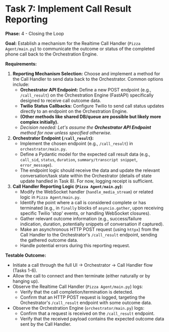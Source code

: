 # Task 7: Implement Call Result Reporting

**Phase:** 4 - Closing the Loop

**Goal:** Establish a mechanism for the Realtime Call Handler (`Pizza Agent/main.py`) to communicate the outcome or status of the completed phone call back to the Orchestration Engine.

**Requirements:**

1.  **Reporting Mechanism Selection:** Choose and implement a method for the Call Handler to send data back to the Orchestrator. Common options include:
    *   **Orchestrator API Endpoint:** Define a new POST endpoint (e.g., `/call_result`) on the Orchestration Engine (FastAPI) specifically designed to receive call outcome data.
    *   **Twilio Status Callbacks:** Configure Twilio to send call status updates directly to an endpoint on the Orchestration Engine.
    *   **(Other methods like shared DB/queue are possible but likely more complex initially).**
    *   *Decision needed: Let's assume the **Orchestrator API Endpoint** method for now unless specified otherwise.*
2.  **Orchestrator Endpoint (`/call_result`):**
    *   Implement the chosen endpoint (e.g., `/call_result`) in `orchestrator/main.py`.
    *   Define a Pydantic model for the expected call result data (e.g., `call_sid`, `status`, `duration`, `summary/transcript snippet`, `error_message`).
    *   The endpoint logic should receive the data and update the relevant conversation/task state within the Orchestrator (details of state update handled in Task 8). For now, logging receipt is sufficient.
3.  **Call Handler Reporting Logic (`Pizza Agent/main.py`):**
    *   Modify the WebSocket handler (`handle_media_stream`) or related logic in `Pizza Agent/main.py`.
    *   Identify the point where a call is considered complete or has terminated (e.g., in `finally` blocks of `asyncio.gather`, upon receiving specific Twilio 'stop' events, or handling WebSocket closures).
    *   Gather relevant outcome information (e.g., success/failure indication, duration, potentially snippets of conversation if captured).
    *   Make an asynchronous HTTP POST request (using `httpx`) from the Call Handler to the Orchestrator's `/call_result` endpoint, sending the gathered outcome data.
    *   Handle potential errors during this reporting request.

**Testable Outcome:**

*   Initiate a call through the full UI -> Orchestrator -> Call Handler flow (Tasks 1-6).
*   Allow the call to connect and then terminate (either naturally or by hanging up).
*   Observe the Realtime Call Handler (`Pizza Agent/main.py`) logs:
    *   Verify that the call completion/termination is detected.
    *   Confirm that an HTTP POST request is logged, targeting the Orchestrator's `/call_result` endpoint with some outcome data.
*   Observe the Orchestration Engine (`orchestrator/main.py`) logs:
    *   Confirm that a request is received on the `/call_result` endpoint.
    *   Verify that the received payload contains the expected outcome data sent by the Call Handler.